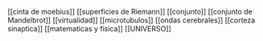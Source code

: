 [[cinta de moebius]]
[[superficies de Riemann]]
[[conjunto]] [[conjunto de Mandelbrot]]
[[virtualidad]]
[[microtubulos]]
[[ondas cerebrales]] [[corteza sinaptica]]
[[matematicas y fisica]]
[[UNIVERSO]]